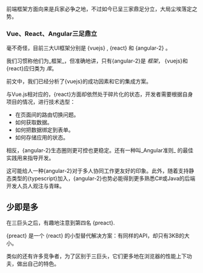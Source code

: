 前端框架方面向来是兵家必争之地，不过如今已呈三家鼎足分立，大局尘埃落定之势。

### Vue、React、Angular三足鼎立

毫不奇怪，目前三大UI框架分别是 {vuejs} ,  {react} 和 {angular-2} 。

我们习惯称他们为_框架_，但准确地讲，只有{angular-2}是 _框架_， {vuejs}和{react}应归类为 _库_。

前文中，我们已经分析了{vuejs}的成功因素和它的集成方案。

与Vue.js相对应的，{react}方面却依然处于碎片化的状态，开发者需要根据自身项目的情况，进行技术选型：

* 在页面间的路由切换问题。
* 如何获取数据。
* 如何把数据绑定到表单。
* 如何存储应用的状态。

相反，{angular-2}生态圈则更可控也更稳定。还有一种叫_Angular准则_ 的最佳实践用来指导开发。

这可能给人一种{angular-2}对于多人协同工作更友好的印象。此外，随着支持静态类型的{typescript}加入，{angular-2}也势必能得到更多熟悉C#或Java的后端开发人员人观注与青睐。

## 少即是多

在三巨头之后，有趣地注意到第四名 {preact}.

{preact} 是一个 {react} 的小型替代解决方案：有同样的API，却只有3KB的大小。

类似的还有许多竞争者，为了区别于三巨头，它们更多地在浏览器的性能上下功夫，做出自己的特色。
